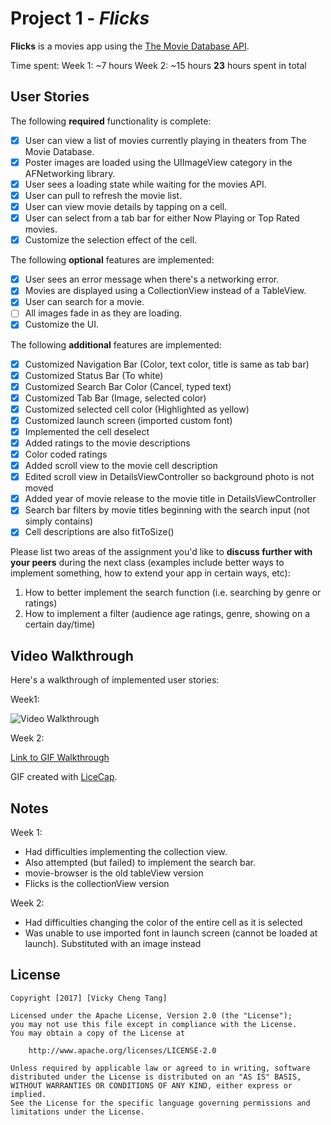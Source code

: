 # Project 1 - *Flicks*

**Flicks** is a movies app using the [The Movie Database API](http://docs.themoviedb.apiary.io/#).

Time spent: 
Week 1: ~7 hours
Week 2: ~15 hours
**23** hours spent in total

## User Stories

The following **required** functionality is complete:

- [X] User can view a list of movies currently playing in theaters from The Movie Database.
- [X] Poster images are loaded using the UIImageView category in the AFNetworking library.
- [X] User sees a loading state while waiting for the movies API.
- [X] User can pull to refresh the movie list.
- [X] User can view movie details by tapping on a cell.
- [X] User can select from a tab bar for either Now Playing or Top Rated movies.
- [X] Customize the selection effect of the cell.

The following **optional** features are implemented:

- [X] User sees an error message when there's a networking error.
- [X] Movies are displayed using a CollectionView instead of a TableView.
- [X] User can search for a movie.
- [ ] All images fade in as they are loading.
- [X] Customize the UI.

The following **additional** features are implemented:
- [X] Customized Navigation Bar (Color, text color, title is same as tab bar)
- [X] Customized Status Bar (To white)
- [X] Customized Search Bar Color (Cancel, typed text)
- [X] Customized Tab Bar (Image, selected color)
- [X] Customized selected cell color (Highlighted as yellow)
- [X] Customized launch screen (imported custom font)
- [X] Implemented the cell deselect
- [X] Added ratings to the movie descriptions
- [X] Color coded ratings
- [X] Added scroll view to the movie cell description
- [X] Edited scroll view in DetailsViewController so background photo is not moved
- [X] Added year of movie release to the movie title in DetailsViewController
- [X] Search bar filters by movie titles beginning with the search input (not simply contains)
- [X] Cell descriptions are also fitToSize()

Please list two areas of the assignment you'd like to **discuss further with your peers** during the next class (examples include better ways to implement something, how to extend your app in certain ways, etc):

1. How to better implement the search function (i.e. searching by genre or ratings)
2. How to implement a filter (audience age ratings, genre, showing on a certain day/time)

## Video Walkthrough 

Here's a walkthrough of implemented user stories:

Week1:

<img src='http://i.imgur.com/I2ol9T7.gif' title='Video Walkthrough Week 1' width='' alt='Video Walkthrough' />

Week 2:

[Link to GIF Walkthrough](http://i.imgur.com/n0J5kwT.gif)

GIF created with [LiceCap](http://www.cockos.com/licecap/).

## Notes

Week 1:
- Had difficulties implementing the collection view. 
- Also attempted (but failed) to implement the search bar.
- movie-browser is the old tableView version
- Flicks is the collectionView version

Week 2:
- Had difficulties changing the color of the entire cell as it is selected
- Was unable to use imported font in launch screen (cannot be loaded at launch). Substituted with an image instead

## License

    Copyright [2017] [Vicky Cheng Tang]

    Licensed under the Apache License, Version 2.0 (the "License");
    you may not use this file except in compliance with the License.
    You may obtain a copy of the License at

        http://www.apache.org/licenses/LICENSE-2.0

    Unless required by applicable law or agreed to in writing, software
    distributed under the License is distributed on an "AS IS" BASIS,
    WITHOUT WARRANTIES OR CONDITIONS OF ANY KIND, either express or implied.
    See the License for the specific language governing permissions and
    limitations under the License.
